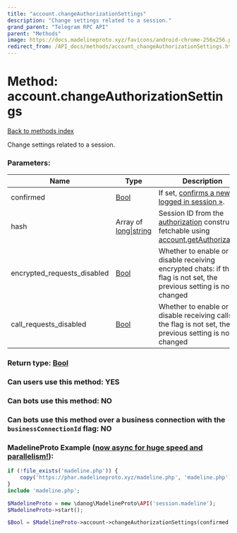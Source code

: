 ```yaml
---
title: "account.changeAuthorizationSettings"
description: "Change settings related to a session."
grand_parent: "Telegram RPC API"
parent: "Methods"
image: https://docs.madelineproto.xyz/favicons/android-chrome-256x256.png
redirect_from: /API_docs/methods/account_changeAuthorizationSettings.html
---
```

# Method: account.changeAuthorizationSettings
[Back to methods index](index.html)



Change settings related to a session.

### Parameters:

| Name     |    Type       | Description | Required |
|----------|---------------|-------------|----------|
|confirmed|[Bool](/API_docs/types/Bool.html) | If set, [confirms a newly logged in session »](https://core.telegram.org/api/auth#confirming-login). | Optional|
|hash|Array of [long\|string](/API_docs/types/long\|string.html) | Session ID from the [authorization](../constructors/authorization.html) constructor, fetchable using [account.getAuthorizations](../methods/account.getAuthorizations.html) | Optional|
|encrypted\_requests\_disabled|[Bool](/API_docs/types/Bool.html) | Whether to enable or disable receiving encrypted chats: if the flag is not set, the previous setting is not changed | Optional|
|call\_requests\_disabled|[Bool](/API_docs/types/Bool.html) | Whether to enable or disable receiving calls: if the flag is not set, the previous setting is not changed | Optional|


### Return type: [Bool](/API_docs/types/Bool.html)

### Can users use this method: **YES**


### Can bots use this method: **NO**


### Can bots use this method over a business connection with the `businessConnectionId` flag: **NO**


### MadelineProto Example ([now async for huge speed and parallelism!](https://docs.madelineproto.xyz/docs/ASYNC.html)):


```php
if (!file_exists('madeline.php')) {
    copy('https://phar.madelineproto.xyz/madeline.php', 'madeline.php');
}
include 'madeline.php';

$MadelineProto = new \danog\MadelineProto\API('session.madeline');
$MadelineProto->start();

$Bool = $MadelineProto->account->changeAuthorizationSettings(confirmed: $Bool, hash: [$long\|string, $long\|string], encrypted_requests_disabled: $Bool, call_requests_disabled: $Bool, );
```

